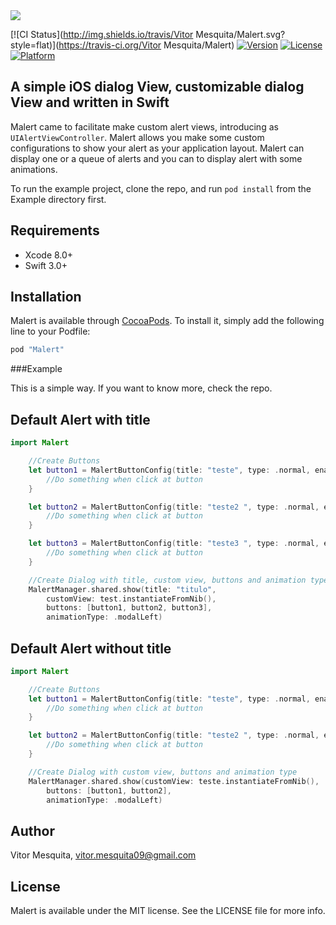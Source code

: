 <img src="https://github.com/vitormesquita/Malert/blob/develop/Malert/Assets/Malert_brand.png">

[![CI Status](http://img.shields.io/travis/Vitor Mesquita/Malert.svg?style=flat)](https://travis-ci.org/Vitor Mesquita/Malert)
[![Version](https://img.shields.io/cocoapods/v/Malert.svg?style=flat)](http://cocoapods.org/pods/Malert)
[![License](https://img.shields.io/cocoapods/l/Malert.svg?style=flat)](http://cocoapods.org/pods/Malert)
[![Platform](https://img.shields.io/cocoapods/p/Malert.svg?style=flat)](http://cocoapods.org/pods/Malert)

## A simple iOS dialog View, customizable dialog View and written in Swift 

Malert came to facilitate make custom alert views, introducing as `UIAlertViewController`. Malert allows you make some custom configurations to show your alert as your application layout.
Malert can display one or a queue of alerts and you can to display alert with some animations.

To run the example project, clone the repo, and run `pod install` from the Example directory first.

## Requirements

- Xcode 8.0+
- Swift 3.0+

## Installation

Malert is available through [CocoaPods](http://cocoapods.org). To install
it, simply add the following line to your Podfile:

```ruby
pod "Malert"
```
###Example

This is a simple way. If you want to know more, check the repo.

## Default Alert with title

```swift
import Malert

    //Create Buttons
    let button1 = MalertButtonConfig(title: "teste", type: .normal, enable: true) { 
        //Do something when click at button
    }

    let button2 = MalertButtonConfig(title: "teste2 ", type: .normal, enable: true) {
        //Do something when click at button
    }

    let button3 = MalertButtonConfig(title: "teste3 ", type: .normal, enable: true) {
        //Do something when click at button
    }

    //Create Dialog with title, custom view, buttons and animation type
    MalertManager.shared.show(title: "titulo", 
        customView: test.instantiateFromNib(), 
        buttons: [button1, button2, button3], 
        animationType: .modalLeft)
```

## Default Alert without title

```swift
import Malert 

    //Create Buttons
    let button1 = MalertButtonConfig(title: "teste", type: .normal, enable: true) { 
        //Do something when click at button
    }

    let button2 = MalertButtonConfig(title: "teste2 ", type: .normal, enable: true) {
        //Do something when click at button
    }

    //Create Dialog with custom view, buttons and animation type
    MalertManager.shared.show(customView: teste.instantiateFromNib(), 
        buttons: [button1, button2], 
        animationType: .modalLeft)
```

## Author

Vitor Mesquita, vitor.mesquita09@gmail.com

## License

Malert is available under the MIT license. See the LICENSE file for more info.
